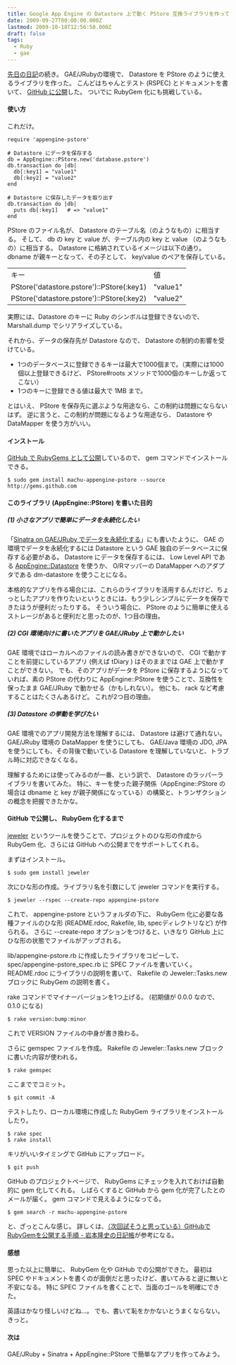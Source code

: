 ```yaml
---
title: Google App Engine の Datastore 上で動く PStore 互換ライブラリを作ってみた (2)
date: 2009-09-27T00:00:00.000Z
lastmod: 2009-10-18T12:56:50.000Z
draft: false
tags:
  - Ruby
  - gae
---
```


[先日の日記](/posts/20090918/p01)の続き。 GAE/JRubyの環境で、 Datastore を PStore のように使えるライブラリを作った。 こんどはちゃんとテスト (RSPEC) とドキュメントを書いて、 [GitHub に公開](http://github.com/machu/appengine-pstore)した。 ついでに RubyGem 化にも挑戦している。

#### 使い方

これだけ。

```
require 'appengine-pstore'

# Datastore にデータを保存する
db = AppEngine::PStore.new('database.pstore')
db.transaction do |db|
  db[:key1] = "value1"
  db[:key2] = "value2"
end

# Datastore に保存したデータを取り出す
db.transaction do |db|
  puts db[:key1]   # => "value1"
end
```

PStore のファイル名が、 Datastore のテーブル名（のようなもの）に相当する。 そして、 db の key と value が、テーブル内の key と value （のようなもの）に相当する。 Datastore に格納されているイメージは以下の通り。 dbname が親キーとなって、その子として、 key/value のペアを保存している。

|                                           |          |
| ----------------------------------------- | -------- |
| キー                                      | 値       |
| PStore('datastore.pstore')::PStore(:key1) | "value1" |
| PStore('datastore.pstore')::PStore(:key2) | "value2" |

実際には、Datastore のキーに Ruby のシンボルは登録できないので、 Marshall.dump でシリアライズしている。

それから、データの保存先が Datastore なので、 Datastore の制約の影響を受けている。

- 1つのデータベースに登録できるキーは最大で1000個まで。（実際には1000個以上登録できるけど、 PStore#roots メソッドで1000個のキーしか返ってこない）
- 1つのキーに登録できる値は最大で 1MB まで。

とはいえ、 PStore を保存先に選ぶような用途なら、この制約は問題にならないはず。 逆に言うと、この制約が問題になるような用途なら、 Datastore や DataMapper を使う方がいい。

#### インストール

[GitHub で RubyGems として公開](http://github.com/machu/appengine-pstore)しているので、 gem コマンドでインストールできる。

```
$ sudo gem install machu-appengine-pstore --source http://gems.github.com
```

#### このライブラリ (AppEngine::PStore) を書いた目的

##### (1) 小さなアプリで簡単にデータを永続化したい

「[Sinatra on GAE/JRuby でデータを永続化する](/posts/20090905/p01)」にも書いたように、 GAE の環境でデータを永続化するには Datastore という GAE 独自のデータベースに保存する必要がある。 Datastore にデータを保存するには、 Low Level API である [AppEngine::Datastore](http://appengine-jruby.googlecode.com/svn/trunk/rdoc/appengine-apis/classes/AppEngine/Datastore.html) を使うか、 O/Rマッパーの DataMapper へのアダプタである dm-datastore を使うことになる。

本格的なアプリを作る場合には、これらのライブラリを活用するんだけど、ちょっとしたアプリを作りたいというときには、もう少しシンプルにデータを保存できたほうが便利だったりする。 そういう場合に、 PStore のように簡単に使えるストレージがあると便利だと思ったのが、1つ目の理由。

##### (2) CGI 環境向けに書いたアプリを GAE/JRuby 上で動かしたい

GAE 環境ではローカルへのファイルの読み書きができないので、 CGI で動かすことを前提にしているアプリ (例えば tDiary ) はそのままでは GAE 上で動かすことができない。 でも、そのアプリがデータを PStore に保存するようになっていれば、素の PStore の代わりに AppEngine::PStore を使うことで、互換性を保ったまま GAE/JRuby で動かせる（かもしれない）。 他にも、 rack など考慮することはたくさんあるけど。 これが2つ目の理由。

##### (3) Datastore の挙動を学びたい

GAE 環境でのアプリ開発方法を理解するには、 Datastore は避けて通れない。 GAE/JRuby 環境の DataMapper を使うにしても、 GAE/Java 環境の JDO, JPA を使うにしても、その背後で動いている Datastore を理解していないと、トラブル時に対応できなくなる。

理解するためには使ってみるのが一番、という訳で、 Datastore のラッパーライブラリを書いてみた。 特に、キーを使った親子関係（AppEngine::PStore の場合は dbname と key が親子関係になっている）の構築と、トランザクションの概念を把握できたかな。

#### GitHub で公開し、 RubyGem 化するまで

[jeweler](http://github.com/technicalpickles/jeweler/tree/master) というツールを使うことで、プロジェクトのひな形の作成から RubyGem 化、さらには GitHub への公開までをサポートしてくれる。

まずはインストール。

```
$ sudo gem install jeweler
```

次にひな形の作成。ライブラリ名を引数にして jeweler コマンドを実行する。

```
$ jeweler --rspec --create-repo appengine-pstore
```

これで、 appengine-pstore というフォルダの下に、 RubyGem 化に必要な各種ファイルのひな形 (README.rdoc, Rakefile, lib, specディレクトリなど) が作られる。 さらに --create-repo オプションをつけると、いきなり GitHub 上にひな形の状態でファイルがアップされる。

lib/appengine-pstore.rb に作成したライブラリをコピーして、 spec/appengine-pstore_spec.rb に SPEC ファイルを書いていく。 README.rdoc にライブラリの説明を書いて、 Rakefile の Jeweler::Tasks.new ブロックに RubyGem の説明を書く。

rake コマンドでマイナーバージョンを1つ上げる。 (初期値が 0.0.0 なので、 0.1.0 になる)

```
$ rake version:bump:minor
```

これで VERSION ファイルの中身が書き換わる。

さらに gemspec ファイルを作成。 Rakefile の Jeweler::Tasks.new ブロックに書いた内容が使われる。

```
$ rake gemspec
```

ここまででコミット。

```
$ git commit -A
```

テストしたり、ローカル環境に作成した RubyGem ライブラリをインストールしたり。

```
$ rake spec
$ rake install
```

キリがいいタイミングで GitHub にアップロード。

```
$ git push
```

GitHub のプロジェクトページで、 RubyGems にチェックを入れておけば自動的に gem 化してくれる。 しばらくすると GitHub から gem 化が完了したとのメールが届く。 gem コマンドで見えるようになってる。

```
$ gem search -r machu-appengine-pstore
```

と、ざっとこんな感じ。 詳しくは、[（次回試そうと思っている）GitHubでRubyGemを公開する手順 - 岩本隆史の日記帳](http://d.hatena.ne.jp/IwamotoTakashi/20090630/p1)が参考になる。

#### 感想

思った以上に簡単に、 RubyGem 化や GitHub での公開ができた。 最初は SPEC やドキュメントを書くのが面倒だと思ったけど、書いてみると逆に無いと不安になる。 特に SPEC ファイルを書くことで、当面のゴールを明確にできた。

英語はかなり怪しいけどね…。 でも、書いて恥をかかないとうまくならない。きっと。

#### 次は

GAE/JRuby + Sinatra + AppEngine::PStore で簡単なアプリを作ってみよう。
